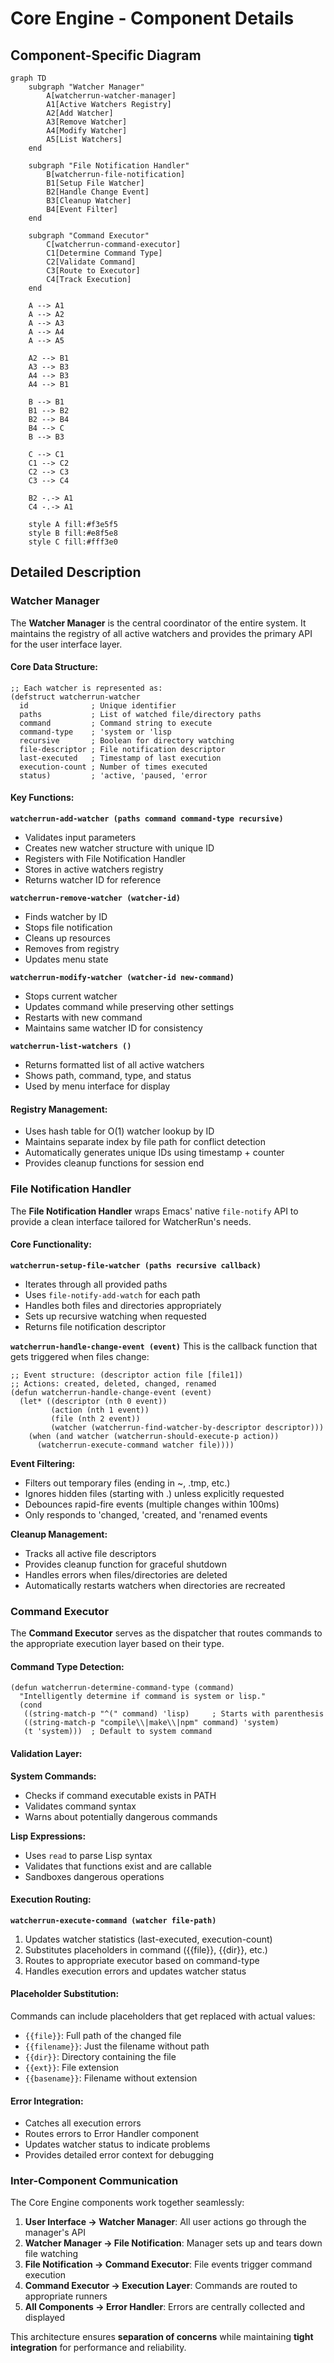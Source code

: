 # Core Engine - Component Details

## Component-Specific Diagram

```mermaid
graph TD
    subgraph "Watcher Manager"
        A[watcherrun-watcher-manager]
        A1[Active Watchers Registry]
        A2[Add Watcher]
        A3[Remove Watcher]
        A4[Modify Watcher]
        A5[List Watchers]
    end
    
    subgraph "File Notification Handler"
        B[watcherrun-file-notification]
        B1[Setup File Watcher]
        B2[Handle Change Event]
        B3[Cleanup Watcher]
        B4[Event Filter]
    end
    
    subgraph "Command Executor"
        C[watcherrun-command-executor]
        C1[Determine Command Type]
        C2[Validate Command]
        C3[Route to Executor]
        C4[Track Execution]
    end
    
    A --> A1
    A --> A2
    A --> A3
    A --> A4
    A --> A5
    
    A2 --> B1
    A3 --> B3
    A4 --> B3
    A4 --> B1
    
    B --> B1
    B1 --> B2
    B2 --> B4
    B4 --> C
    B --> B3
    
    C --> C1
    C1 --> C2
    C2 --> C3
    C3 --> C4
    
    B2 -.-> A1
    C4 -.-> A1
    
    style A fill:#f3e5f5
    style B fill:#e8f5e8
    style C fill:#fff3e0
```

## Detailed Description

### Watcher Manager

The **Watcher Manager** is the central coordinator of the entire system. It maintains the registry of all active watchers and provides the primary API for the user interface layer.

#### Core Data Structure:
```elisp
;; Each watcher is represented as:
(defstruct watcherrun-watcher
  id              ; Unique identifier
  paths           ; List of watched file/directory paths
  command         ; Command string to execute
  command-type    ; 'system or 'lisp
  recursive       ; Boolean for directory watching
  file-descriptor ; File notification descriptor
  last-executed   ; Timestamp of last execution
  execution-count ; Number of times executed
  status)         ; 'active, 'paused, 'error
```

#### Key Functions:

**`watcherrun-add-watcher (paths command command-type recursive)`**
- Validates input parameters
- Creates new watcher structure with unique ID
- Registers with File Notification Handler
- Stores in active watchers registry
- Returns watcher ID for reference

**`watcherrun-remove-watcher (watcher-id)`**
- Finds watcher by ID
- Stops file notification
- Cleans up resources
- Removes from registry
- Updates menu state

**`watcherrun-modify-watcher (watcher-id new-command)`**
- Stops current watcher
- Updates command while preserving other settings
- Restarts with new command
- Maintains same watcher ID for consistency

**`watcherrun-list-watchers ()`**
- Returns formatted list of all active watchers
- Shows path, command, type, and status
- Used by menu interface for display

#### Registry Management:
- Uses hash table for O(1) watcher lookup by ID
- Maintains separate index by file path for conflict detection
- Automatically generates unique IDs using timestamp + counter
- Provides cleanup functions for session end

### File Notification Handler

The **File Notification Handler** wraps Emacs' native `file-notify` API to provide a clean interface tailored for WatcherRun's needs.

#### Core Functionality:

**`watcherrun-setup-file-watcher (paths recursive callback)`**
- Iterates through all provided paths
- Uses `file-notify-add-watch` for each path
- Handles both files and directories appropriately
- Sets up recursive watching when requested
- Returns file notification descriptor

**`watcherrun-handle-change-event (event)`**
This is the callback function that gets triggered when files change:
```elisp
;; Event structure: (descriptor action file [file1])
;; Actions: created, deleted, changed, renamed
(defun watcherrun-handle-change-event (event)
  (let* ((descriptor (nth 0 event))
         (action (nth 1 event))
         (file (nth 2 event))
         (watcher (watcherrun-find-watcher-by-descriptor descriptor)))
    (when (and watcher (watcherrun-should-execute-p action))
      (watcherrun-execute-command watcher file))))
```

**Event Filtering:**
- Filters out temporary files (ending in ~, .tmp, etc.)
- Ignores hidden files (starting with .) unless explicitly requested
- Debounces rapid-fire events (multiple changes within 100ms)
- Only responds to 'changed, 'created, and 'renamed events

**Cleanup Management:**
- Tracks all active file descriptors
- Provides cleanup function for graceful shutdown
- Handles errors when files/directories are deleted
- Automatically restarts watchers when directories are recreated

### Command Executor

The **Command Executor** serves as the dispatcher that routes commands to the appropriate execution layer based on their type.

#### Command Type Detection:
```elisp
(defun watcherrun-determine-command-type (command)
  "Intelligently determine if command is system or lisp."
  (cond
   ((string-match-p "^(" command) 'lisp)     ; Starts with parenthesis
   ((string-match-p "compile\\|make\\|npm" command) 'system)
   (t 'system)))  ; Default to system command
```

#### Validation Layer:
**System Commands:**
- Checks if command executable exists in PATH
- Validates command syntax
- Warns about potentially dangerous commands

**Lisp Expressions:**
- Uses `read` to parse Lisp syntax
- Validates that functions exist and are callable
- Sandboxes dangerous operations

#### Execution Routing:
**`watcherrun-execute-command (watcher file-path)`**
1. Updates watcher statistics (last-executed, execution-count)
2. Substitutes placeholders in command ({{file}}, {{dir}}, etc.)
3. Routes to appropriate executor based on command-type
4. Handles execution errors and updates watcher status

#### Placeholder Substitution:
Commands can include placeholders that get replaced with actual values:
- `{{file}}`: Full path of the changed file
- `{{filename}}`: Just the filename without path
- `{{dir}}`: Directory containing the file
- `{{ext}}`: File extension
- `{{basename}}`: Filename without extension

#### Error Integration:
- Catches all execution errors
- Routes errors to Error Handler component
- Updates watcher status to indicate problems
- Provides detailed error context for debugging

### Inter-Component Communication

The Core Engine components work together seamlessly:

1. **User Interface → Watcher Manager**: All user actions go through the manager's API
2. **Watcher Manager → File Notification**: Manager sets up and tears down file watching
3. **File Notification → Command Executor**: File events trigger command execution
4. **Command Executor → Execution Layer**: Commands are routed to appropriate runners
5. **All Components → Error Handler**: Errors are centrally collected and displayed

This architecture ensures **separation of concerns** while maintaining **tight integration** for performance and reliability.
